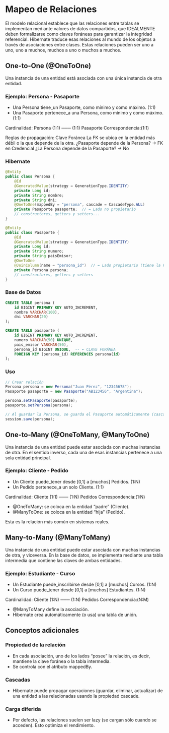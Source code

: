 # Mapeo de Relaciones

El modelo relacional establece que las relaciones entre tablas se implementan mediante valores de datos compartidos, que IDEALMENTE deben formalizarse como claves foráneas para garantizar la integridad referencial. Hibernate traduce esas relaciones al mundo de los objetos a través de asociaciones entre clases. Estas relaciones pueden ser uno a uno, uno a muchos, muchos a uno o muchos a muchos.

## One-to-One (@OneToOne)

Una instancia de una entidad está asociada con una única instancia de otra entidad.

### Ejemplo: Persona - Pasaporte

+ Una Persona tiene_un Pasaporte, como mínimo y como máximo. (1:1)
+ Una Pasaporte pertenece_a una Persona, como mínimo y como máximo. (1:1)

Cardinalidad: Persona (1:1) ─── (1:1) Pasaporte
Correspondencia:(1:1)

Reglas de propagación: Clave Foránea
La FK se ubica en la entidad más débil o la que depende de la otra.
¿Pasaporte depende de la Persona? → FK en Credencial
¿La Persona depende de la Pasaporte? → No

### Hibernate

```java
@Entity
public class Persona {
    @Id
    @GeneratedValue(strategy = GenerationType.IDENTITY)
    private Long id;
    private String nombre;
    private String dni;
    @OneToOne(mappedBy = "persona", cascade = CascadeType.ALL)
    private Pasaporte pasaporte;  // ← Lado no propietario
    // constructores, getters y setters...
}

@Entity
public class Pasaporte {
    @Id
    @GeneratedValue(strategy = GenerationType.IDENTITY)
    private Long id;
    private String numero;
    private String paisEmisor;
    @OneToOne
    @JoinColumn(name = "persona_id")  // ← Lado propietario (tiene la FK)
    private Persona persona;
    // constructores, getters y setters
}
```

### Base de Datos

```sql
CREATE TABLE persona (
    id BIGINT PRIMARY KEY AUTO_INCREMENT,
    nombre VARCHAR(100),
    dni VARCHAR(20)
);

CREATE TABLE pasaporte (
    id BIGINT PRIMARY KEY AUTO_INCREMENT,
    numero VARCHAR(50) UNIQUE,
    pais_emisor VARCHAR(50),
    persona_id BIGINT UNIQUE,  -- ← CLAVE FORÁNEA
    FOREIGN KEY (persona_id) REFERENCES persona(id)
);

```

### Uso

```java
// Crear relación
Persona persona = new Persona("Juan Pérez", "12345678");
Pasaporte pasaporte = new Pasaporte("AB123456", "Argentina");

persona.setPasaporte(pasaporte);
pasaporte.setPersona(persona);

// Al guardar la Persona, se guarda el Pasaporte automáticamente (cascade)
session.save(persona);
```

## One-to-Many (@OneToMany, @ManyToOne)

Una instancia de una entidad puede estar asociada con muchas instancias de otra. En el sentido inverso, cada una de esas instancias pertenece a una sola entidad principal.

### Ejemplo: Cliente - Pedido

+ Un Cliente puede_tener desde [0,1] a [muchos] Pedidos. (1:N)
+ Un Pedido pertenece_a un solo Cliente. (1:1)

Cardinalidad: Cliente (1:1) ─── (1:N) Pedidos
Correspondencia:(1:N)

+ @OneToMany: se coloca en la entidad “padre” (Cliente).
+ @ManyToOne: se coloca en la entidad “hija” (Pedido).

Esta es la relación más común en sistemas reales.

## Many-to-Many (@ManyToMany)

Una instancia de una entidad puede estar asociada con muchas instancias de otra, y viceversa. En la base de datos, se implementa mediante una tabla intermedia que contiene las claves de ambas entidades.

### Ejemplo: Estudiante - Curso

+ Un Estudiante puede_inscribirse desde [0,1] a [muchos] Cursos. (1:N)
+ Un Curso puede_tener desde [0,1] a [muchos] Estudiantes. (1:N)

Cardinalidad: Cliente (1:N) ─── (1:N) Pedidos
Correspondencia:(N:M)

+ @ManyToMany define la asociación.
+ Hibernate crea automáticamente (o usa) una tabla de unión.

## Conceptos adicionales

### Propiedad de la relación

+ En cada asociación, uno de los lados “posee” la relación, es decir, mantiene la clave foránea o la tabla intermedia.  
+ Se controla con el atributo mappedBy.

### Cascadas

+ Hibernate puede propagar operaciones (guardar, eliminar, actualizar) de una entidad a las relacionadas usando la propiedad cascade.

### Carga diferida

+ Por defecto, las relaciones suelen ser lazy (se cargan sólo cuando se acceden). Esto optimiza el rendimiento.
